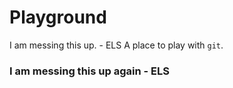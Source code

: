 # Playground

I am messing this up. - ELS 
A place to play with `git`.

### I am messing this up again - ELS
